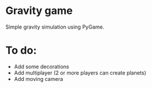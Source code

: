 # Gravity game
Simple gravity simulation using PyGame.

# To do:
- Add some decorations
- Add multiplayer (2 or more players can create planets)
- Add moving camera
